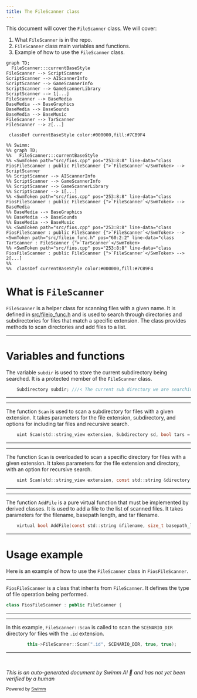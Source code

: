 ```yaml
---
title: The FileScanner class
---
```

This document will cover the <SwmToken path="src/fios.cpp" pos="253:8:8" line-data="class FiosFileScanner : public FileScanner {">`FileScanner`</SwmToken> class. We will cover:

1. What <SwmToken path="src/fios.cpp" pos="253:8:8" line-data="class FiosFileScanner : public FileScanner {">`FileScanner`</SwmToken> is in the repo.
2. <SwmToken path="src/fios.cpp" pos="253:8:8" line-data="class FiosFileScanner : public FileScanner {">`FileScanner`</SwmToken> class main variables and functions.
3. Example of how to use the <SwmToken path="src/fios.cpp" pos="253:8:8" line-data="class FiosFileScanner : public FileScanner {">`FileScanner`</SwmToken> class.

```mermaid
graph TD;
  FileScanner:::currentBaseStyle
FileScanner --> ScriptScanner
ScriptScanner --> AIScannerInfo
ScriptScanner --> GameScannerInfo
ScriptScanner --> GameScannerLibrary
ScriptScanner --> 1[...]
FileScanner --> BaseMedia
BaseMedia --> BaseGraphics
BaseMedia --> BaseSounds
BaseMedia --> BaseMusic
FileScanner --> TarScanner
FileScanner --> 2[...]

 classDef currentBaseStyle color:#000000,fill:#7CB9F4

%% Swimm:
%% graph TD;
%%   FileScanner:::currentBaseStyle
%% <SwmToken path="src/fios.cpp" pos="253:8:8" line-data="class FiosFileScanner : public FileScanner {">`FileScanner`</SwmToken> --> ScriptScanner
%% ScriptScanner --> AIScannerInfo
%% ScriptScanner --> GameScannerInfo
%% ScriptScanner --> GameScannerLibrary
%% ScriptScanner --> 1[...]
%% <SwmToken path="src/fios.cpp" pos="253:8:8" line-data="class FiosFileScanner : public FileScanner {">`FileScanner`</SwmToken> --> BaseMedia
%% BaseMedia --> BaseGraphics
%% BaseMedia --> BaseSounds
%% BaseMedia --> BaseMusic
%% <SwmToken path="src/fios.cpp" pos="253:8:8" line-data="class FiosFileScanner : public FileScanner {">`FileScanner`</SwmToken> --> <SwmToken path="src/fileio_func.h" pos="60:2:2" line-data="class TarScanner : FileScanner {">`TarScanner`</SwmToken>
%% <SwmToken path="src/fios.cpp" pos="253:8:8" line-data="class FiosFileScanner : public FileScanner {">`FileScanner`</SwmToken> --> 2[...]
%% 
%%  classDef currentBaseStyle color:#000000,fill:#7CB9F4
```

# What is <SwmToken path="src/fios.cpp" pos="253:8:8" line-data="class FiosFileScanner : public FileScanner {">`FileScanner`</SwmToken>

<SwmToken path="src/fios.cpp" pos="253:8:8" line-data="class FiosFileScanner : public FileScanner {">`FileScanner`</SwmToken> is a helper class for scanning files with a given name. It is defined in <SwmPath>[src/fileio_func.h](src/fileio_func.h)</SwmPath> and is used to search through directories and subdirectories for files that match a specific extension. The class provides methods to scan directories and add files to a list.

<SwmSnippet path="/src/fileio_func.h" line="40">

---

# Variables and functions

The variable <SwmToken path="src/fileio_func.h" pos="40:3:3" line-data="	Subdirectory subdir; ///&lt; The current sub directory we are searching through">`subdir`</SwmToken> is used to store the current subdirectory being searched. It is a protected member of the <SwmToken path="src/fios.cpp" pos="253:8:8" line-data="class FiosFileScanner : public FileScanner {">`FileScanner`</SwmToken> class.

```c
	Subdirectory subdir; ///< The current sub directory we are searching through
```

---

</SwmSnippet>

<SwmSnippet path="/src/fileio_func.h" line="45">

---

The function <SwmToken path="src/fileio_func.h" pos="45:3:3" line-data="	uint Scan(std::string_view extension, Subdirectory sd, bool tars = true, bool recursive = true);">`Scan`</SwmToken> is used to scan a subdirectory for files with a given extension. It takes parameters for the file extension, subdirectory, and options for including tar files and recursive search.

```c
	uint Scan(std::string_view extension, Subdirectory sd, bool tars = true, bool recursive = true);
```

---

</SwmSnippet>

<SwmSnippet path="/src/fileio_func.h" line="46">

---

The function <SwmToken path="src/fileio_func.h" pos="46:3:3" line-data="	uint Scan(std::string_view extension, const std::string &amp;directory, bool recursive = true);">`Scan`</SwmToken> is overloaded to scan a specific directory for files with a given extension. It takes parameters for the file extension and directory, with an option for recursive search.

```c
	uint Scan(std::string_view extension, const std::string &directory, bool recursive = true);
```

---

</SwmSnippet>

<SwmSnippet path="/src/fileio_func.h" line="56">

---

The function <SwmToken path="src/fileio_func.h" pos="56:5:5" line-data="	virtual bool AddFile(const std::string &amp;filename, size_t basepath_length, const std::string &amp;tar_filename) = 0;">`AddFile`</SwmToken> is a pure virtual function that must be implemented by derived classes. It is used to add a file to the list of scanned files. It takes parameters for the filename, basepath length, and tar filename.

```c
	virtual bool AddFile(const std::string &filename, size_t basepath_length, const std::string &tar_filename) = 0;
```

---

</SwmSnippet>

# Usage example

Here is an example of how to use the <SwmToken path="src/fios.cpp" pos="253:8:8" line-data="class FiosFileScanner : public FileScanner {">`FileScanner`</SwmToken> class in <SwmToken path="src/fios.cpp" pos="253:2:2" line-data="class FiosFileScanner : public FileScanner {">`FiosFileScanner`</SwmToken>.

<SwmSnippet path="/src/fios.cpp" line="253">

---

<SwmToken path="src/fios.cpp" pos="253:2:2" line-data="class FiosFileScanner : public FileScanner {">`FiosFileScanner`</SwmToken> is a class that inherits from <SwmToken path="src/fios.cpp" pos="253:8:8" line-data="class FiosFileScanner : public FileScanner {">`FileScanner`</SwmToken>. It defines the type of file operation being performed.

```c++
class FiosFileScanner : public FileScanner {
```

---

</SwmSnippet>

<SwmSnippet path="/src/fios.cpp" line="604">

---

In this example, <SwmToken path="src/fios.cpp" pos="604:3:5" line-data="		this-&gt;FileScanner::Scan(&quot;.id&quot;, SCENARIO_DIR, true, true);">`FileScanner::Scan`</SwmToken> is called to scan the <SwmToken path="src/fios.cpp" pos="604:13:13" line-data="		this-&gt;FileScanner::Scan(&quot;.id&quot;, SCENARIO_DIR, true, true);">`SCENARIO_DIR`</SwmToken> directory for files with the <SwmToken path="src/fios.cpp" pos="604:8:9" line-data="		this-&gt;FileScanner::Scan(&quot;.id&quot;, SCENARIO_DIR, true, true);">`.id`</SwmToken> extension.

```c++
		this->FileScanner::Scan(".id", SCENARIO_DIR, true, true);
```

---

</SwmSnippet>

&nbsp;

*This is an auto-generated document by Swimm AI 🌊 and has not yet been verified by a human*

<SwmMeta version="3.0.0" repo-id="Z2l0aHViJTNBJTNBT3BlblRURC1jb3BpbG90LWRlbW8lM0ElM0Fzd2ltbWlv" repo-name="OpenTTD-copilot-demo"><sup>Powered by [Swimm](/)</sup></SwmMeta>
